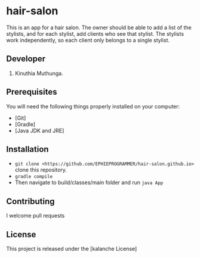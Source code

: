 # hair-salon

This is an app for a hair salon. The owner should be able to add a list of the stylists, and for each stylist, add clients who see that stylist. The stylists work independently, so each client only belongs to a single stylist.




## Developer

1. Kinuthia Muthunga.

## Prerequisites

You will need the following things properly installed on your computer:

* [Git]
* [Gradle]
* [Java JDK and JRE]

## Installation

* `git clone <https://github.com/EPHIEPROGRAMMER/hair-salon.github.io>` clone this repository.
* `gradle compile`
* Then navigate to build/classes/main folder and run `java App`


## Contributing

I welcome pull requests

## License

This project is released under the [kalanche License]
